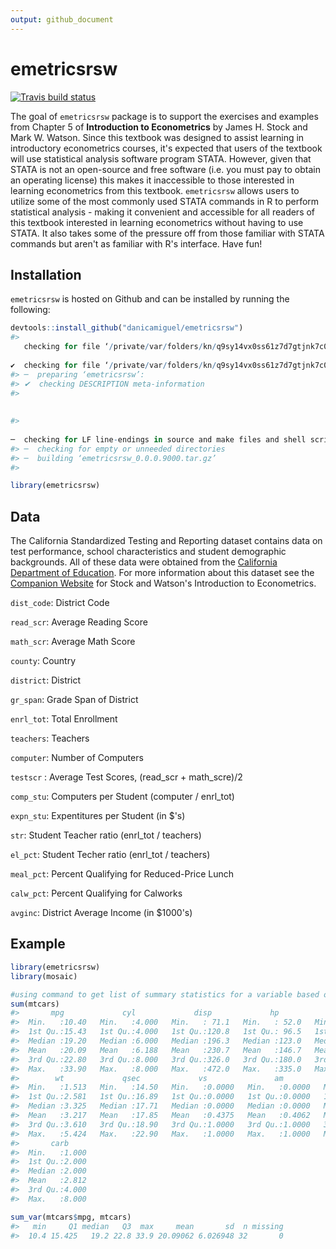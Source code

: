 ```yaml
---
output: github_document
---
```


<!-- README.md is generated from README.Rmd. Please edit that file -->



# emetricsrsw

<!-- badges: start -->
[![Travis build status](https://travis-ci.org/danicamiguel/emetricsrsw.svg?branch=master)](https://travis-ci.org/danicamiguel/emetricsrsw)
<!-- badges: end -->

The goal of `emetricsrsw` package is to support the exercises and examples from Chapter 5 of **Introduction to Econometrics** by James H. Stock and Mark W. Watson. Since this textbook was designed to assist learning in introductory econometrics courses, it's expected that users of the textbook will use statistical analysis software program STATA. However, given that STATA is not an open-source and free software (i.e. you must pay to obtain an operating license) this makes it inaccessible to those interested in learning econometrics from this textbook. `emetricsrsw` allows users to utilize some of the most commonly used STATA commands in R to perform statistical analysis - making it convenient and accessible for all readers of this textbook interested in learning econometrics without having to use STATA. It also takes some of the pressure off from those familiar with STATA commands but aren't as familiar with R's interface. Have fun!

## Installation

`emetricsrsw` is hosted on Github and can be installed by running the following: 

```r
devtools::install_github("danicamiguel/emetricsrsw")
#>      checking for file ‘/private/var/folders/kn/q9sy14vx0ss61z7d7gtjnk7c0000gn/T/RtmpiURF8B/remotes114bb300f280f/danicamiguel-emetricsrsw-d337b42/DESCRIPTION’ ...  ✔  checking for file ‘/private/var/folders/kn/q9sy14vx0ss61z7d7gtjnk7c0000gn/T/RtmpiURF8B/remotes114bb300f280f/danicamiguel-emetricsrsw-d337b42/DESCRIPTION’
#> ─  preparing ‘emetricsrsw’:
#> ✔  checking DESCRIPTION meta-information
#>      
#>   ─  checking for LF line-endings in source and make files and shell scripts
#> ─  checking for empty or unneeded directories
#> ─  building ‘emetricsrsw_0.0.0.9000.tar.gz’
#> 
```


```r
library(emetricsrsw)
```

## Data

The California Standardized Testing and Reporting dataset contains data on test performance, school characteristics and student demographic backgrounds. All of these data were obtained from the [California Department of Education](http://www.cde.ca.gov). For more information about this dataset see the [Companion Website](https://wps.pearsoned.com/aw_stock_ie_3/178/45691/11696965.cw/index.html) for Stock and Watson's Introduction to Econometrics. 

`dist_code`: District Code

`read_scr`: Average Reading Score

`math_scr`: Average Math Score

`county`: Country 

`district`: District

`gr_span`: Grade Span of District

`enrl_tot`: Total Enrollment

`teachers`: Teachers

`computer`: Number of Computers

`testscr` : Average Test Scores, (read_scr + math_scre)/2

`comp_stu`: Computers per Student (computer / enrl_tot)

`expn_stu`: Expentitures per Student (in $'s)

`str`: Student Teacher ratio (enrl_tot / teachers)

`el_pct`: Student Techer ratio (enrl_tot / teachers)

`meal_pct`: Percent Qualifying for Reduced-Price Lunch 

`calw_pct`: Percent Qualifying for Calworks

`avginc`: District Average Income (in $1000's)

## Example


```r
library(emetricsrsw)
library(mosaic)

#using command to get list of summary statistics for a variable based on user input, also known as 'sum' in STATA
sum(mtcars)
#>       mpg             cyl             disp             hp             drat      
#>  Min.   :10.40   Min.   :4.000   Min.   : 71.1   Min.   : 52.0   Min.   :2.760  
#>  1st Qu.:15.43   1st Qu.:4.000   1st Qu.:120.8   1st Qu.: 96.5   1st Qu.:3.080  
#>  Median :19.20   Median :6.000   Median :196.3   Median :123.0   Median :3.695  
#>  Mean   :20.09   Mean   :6.188   Mean   :230.7   Mean   :146.7   Mean   :3.597  
#>  3rd Qu.:22.80   3rd Qu.:8.000   3rd Qu.:326.0   3rd Qu.:180.0   3rd Qu.:3.920  
#>  Max.   :33.90   Max.   :8.000   Max.   :472.0   Max.   :335.0   Max.   :4.930  
#>        wt             qsec             vs               am              gear      
#>  Min.   :1.513   Min.   :14.50   Min.   :0.0000   Min.   :0.0000   Min.   :3.000  
#>  1st Qu.:2.581   1st Qu.:16.89   1st Qu.:0.0000   1st Qu.:0.0000   1st Qu.:3.000  
#>  Median :3.325   Median :17.71   Median :0.0000   Median :0.0000   Median :4.000  
#>  Mean   :3.217   Mean   :17.85   Mean   :0.4375   Mean   :0.4062   Mean   :3.688  
#>  3rd Qu.:3.610   3rd Qu.:18.90   3rd Qu.:1.0000   3rd Qu.:1.0000   3rd Qu.:4.000  
#>  Max.   :5.424   Max.   :22.90   Max.   :1.0000   Max.   :1.0000   Max.   :5.000  
#>       carb      
#>  Min.   :1.000  
#>  1st Qu.:2.000  
#>  Median :2.000  
#>  Mean   :2.812  
#>  3rd Qu.:4.000  
#>  Max.   :8.000

sum_var(mtcars$mpg, mtcars)
#>   min     Q1 median   Q3  max     mean       sd  n missing
#>  10.4 15.425   19.2 22.8 33.9 20.09062 6.026948 32       0
```


